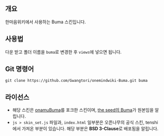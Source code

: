 ## 개요
한마음위키에서 사용하는 Buma 스킨입니다.

## 사용법
다운 받고 폴더 이름을 `buma`로 변경한 후 `views`에 넣으면 됩니다.

## Git 명령어
```
git clone https://github.com/Gwangtori/onemindwiki-Buma.git buma
```

## 라이선스
- 해당 스킨은 [onamuBuma](https://github.com/TZNT/onamuBuma)를 포크한 스킨이며, [the seed의 Buma](https://github.com/LiteHell/theseed-skin-buma)가 원본임을 알립니다.
- `js > skin_set.js` 파일과, `index.html` 일부분은 오픈나무의 공식 스킨, tenshi에서 가져온 부분이 있습니다. 해당 부분은 **BSD 3-Clause**로 배포됨을 알립니다.
